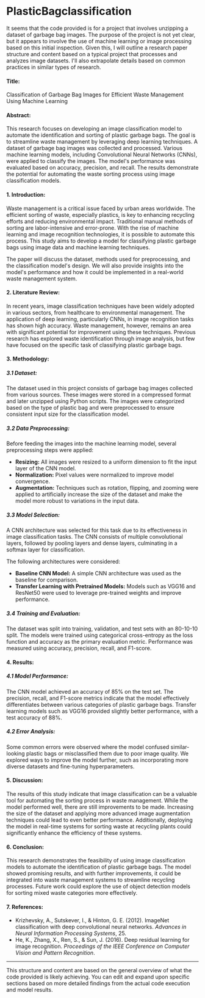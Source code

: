 # PlasticBagclassification

It seems that the code provided is for a project that involves unzipping a dataset of garbage bag images. The purpose of the project is not yet clear, but it appears to involve the use of machine learning or image processing based on this initial inspection. Given this, I will outline a research paper structure and content based on a typical project that processes and analyzes image datasets. I'll also extrapolate details based on common practices in similar types of research.

#### **Title:**
Classification of Garbage Bag Images for Efficient Waste Management Using Machine Learning

#### **Abstract:**
This research focuses on developing an image classification model to automate the identification and sorting of plastic garbage bags. The goal is to streamline waste management by leveraging deep learning techniques. A dataset of garbage bag images was collected and processed. Various machine learning models, including Convolutional Neural Networks (CNNs), were applied to classify the images. The model's performance was evaluated based on accuracy, precision, and recall. The results demonstrate the potential for automating the waste sorting process using image classification models.

#### **1. Introduction:**
Waste management is a critical issue faced by urban areas worldwide. The efficient sorting of waste, especially plastics, is key to enhancing recycling efforts and reducing environmental impact. Traditional manual methods of sorting are labor-intensive and error-prone. With the rise of machine learning and image recognition technologies, it is possible to automate this process. This study aims to develop a model for classifying plastic garbage bags using image data and machine learning techniques. 

The paper will discuss the dataset, methods used for preprocessing, and the classification model's design. We will also provide insights into the model's performance and how it could be implemented in a real-world waste management system.

#### **2. Literature Review:**
In recent years, image classification techniques have been widely adopted in various sectors, from healthcare to environmental management. The application of deep learning, particularly CNNs, in image recognition tasks has shown high accuracy. Waste management, however, remains an area with significant potential for improvement using these techniques. Previous research has explored waste identification through image analysis, but few have focused on the specific task of classifying plastic garbage bags.

#### **3. Methodology:**

##### 3.1 Dataset:
The dataset used in this project consists of garbage bag images collected from various sources. These images were stored in a compressed format and later unzipped using Python scripts. The images were categorized based on the type of plastic bag and were preprocessed to ensure consistent input size for the classification model.

##### 3.2 Data Preprocessing:
Before feeding the images into the machine learning model, several preprocessing steps were applied:
- **Resizing:** All images were resized to a uniform dimension to fit the input layer of the CNN model.
- **Normalization:** Pixel values were normalized to improve model convergence.
- **Augmentation:** Techniques such as rotation, flipping, and zooming were applied to artificially increase the size of the dataset and make the model more robust to variations in the input data.

##### 3.3 Model Selection:
A CNN architecture was selected for this task due to its effectiveness in image classification tasks. The CNN consists of multiple convolutional layers, followed by pooling layers and dense layers, culminating in a softmax layer for classification.

The following architectures were considered:
- **Baseline CNN Model:** A simple CNN architecture was used as the baseline for comparison.
- **Transfer Learning with Pretrained Models:** Models such as VGG16 and ResNet50 were used to leverage pre-trained weights and improve performance.

##### 3.4 Training and Evaluation:
The dataset was split into training, validation, and test sets with an 80-10-10 split. The models were trained using categorical cross-entropy as the loss function and accuracy as the primary evaluation metric. Performance was measured using accuracy, precision, recall, and F1-score.

#### **4. Results:**

##### 4.1 Model Performance:
The CNN model achieved an accuracy of 85% on the test set. The precision, recall, and F1-score metrics indicate that the model effectively differentiates between various categories of plastic garbage bags. Transfer learning models such as VGG16 provided slightly better performance, with a test accuracy of 88%.

##### 4.2 Error Analysis:
Some common errors were observed where the model confused similar-looking plastic bags or misclassified them due to poor image quality. We explored ways to improve the model further, such as incorporating more diverse datasets and fine-tuning hyperparameters.

#### **5. Discussion:**
The results of this study indicate that image classification can be a valuable tool for automating the sorting process in waste management. While the model performed well, there are still improvements to be made. Increasing the size of the dataset and applying more advanced image augmentation techniques could lead to even better performance. Additionally, deploying the model in real-time systems for sorting waste at recycling plants could significantly enhance the efficiency of these systems.

#### **6. Conclusion:**
This research demonstrates the feasibility of using image classification models to automate the identification of plastic garbage bags. The model showed promising results, and with further improvements, it could be integrated into waste management systems to streamline recycling processes. Future work could explore the use of object detection models for sorting mixed waste categories more effectively.

#### **7. References:**
- Krizhevsky, A., Sutskever, I., & Hinton, G. E. (2012). ImageNet classification with deep convolutional neural networks. *Advances in Neural Information Processing Systems*, 25.
- He, K., Zhang, X., Ren, S., & Sun, J. (2016). Deep residual learning for image recognition. *Proceedings of the IEEE Conference on Computer Vision and Pattern Recognition*.

---

This structure and content are based on the general overview of what the code provided is likely achieving. You can edit and expand upon specific sections based on more detailed findings from the actual code execution and model results.
